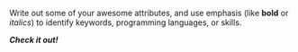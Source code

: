 Write out some of your awesome attributes, and use emphasis (like **bold** or *italics*) to identify keywords, programming languages, or skills. 

**_Check it out!_**
